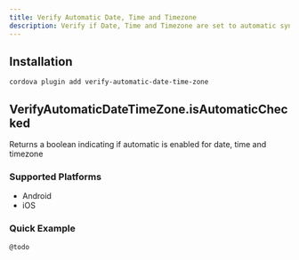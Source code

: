 ```yaml
---
title: Verify Automatic Date, Time and Timezone
description: Verify if Date, Time and Timezone are set to automatic sync with network provider.
---
```


## Installation

    cordova plugin add verify-automatic-date-time-zone

## VerifyAutomaticDateTimeZone.isAutomaticChecked

Returns a boolean indicating if automatic is enabled for date, time and timezone

### Supported Platforms

- Android
- iOS

### Quick Example

```js
@todo
```


